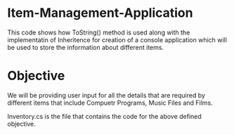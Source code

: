 # Item-Management-Application

This code shows how ToString() method is used along with the implementatin of Inheritence for creation of a console application which will be used to store the information about different items.


# Objective
We will be providing user input for all the details that are required by different items that include Compuetr Programs, Music Files and Films.

Inventory.cs is the file that contains the code for the above defined objective.
